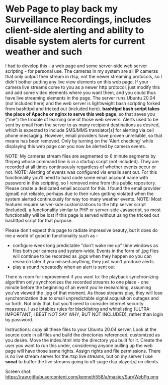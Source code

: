 # Web Page to play back my Surveillance Recordings, includes client-side alerting and ability to disable system alerts for current weather and such

I had to develop this - a web page and some server-side web server scripting - for personal use.  The cameras in my system are all IP cameras that only output their stream in rtsp, not the newer streaming protocols, so I didn't bother putting any live view elements on this web page.  If your camera live streams come to you as a newer http protocol, just modify this and add some video elements where you want them, and you could thus have live streaming elements in the page. The server runs Ubuntu 20.04 (not included here) and the web server is lightweight bash scripting forked from bashttpd and tricked out (included here). **bashttpd bash script takes the place of Apache or nginx to serve this web page**, so that saves you ("me") the trouble of learning one of those web servers.  Alerts used to be sent by email from the server to as many recipient destinations as desired, which is expected to include SMS/MMS translator[s] for alerting via cell phone messaging.  However, email providers have proven unreliable, so that means has been removed.  Only by turning on the 'Alert checking' while displaying this web page can you now be alerted by camera events.

NOTE: My cameras stream files are segmented to 6 minute segments by ffmpeg whose command line is in a startup script (not included).  They are recorded at all times continuously regardless of whether events occur or not.
NOTE: Alerting of events was configured via emails sent out.  For this functionality you'll need to hard code some email account name with password in this scripting, so I removed mine from this public repository.  Please create a dedicated email account for this.  I found the email provider (gmail) not reliable, perhaps due to their rules getting violated when the system alerted continuously for way too many weather events.
NOTE: Most features require server-side customizations to the http server script (included), a functionality similar to PHP or server-side Javascript, so most functionality will be lost if this page is served without using the tricked out bashttpd script for that purpose.

Please don't expect this page to radiate impressive beauty, but it does do me a world of good in functionality such as -
  - configure week long predictable "don't wake me up" time windows as files both per camera and system-wide.  Events in the form of .jpg files will continue to be recorded as .jpgs when they happen so you can research later if you missed anything, they just won't produce alerts.
  - play a sound repeatedly when an alert is sent out

There is room for improvement if you want to: the playback synchronizing algorithm only synchronizes the recorded streams to one place - one minute before the beginning of an event you're researching, assuming you've viewed the .jpg of that moment.  As those streams play, they will lose synchronization due to small unpredictable signal acquisition outages and so forth.  Not only that, but you'll need to consider internet security measures.  I use iptables rules for blacklisting and whitelisting (ULTRA-IMPORTANT, I BEST NOT SAY WHY, BUT NOT INCLUDED), rather than login by password.

Instructions: copy all these files to your Ubuntu 20.04 server.  Look at the source code in all files and build the directories referenced, customized as you desire.  Move the index.html into the directory you built for it.  Create the user you want to run this under, considering anyone pulling up the web page will have those same rights.  Assign rights and file permissions.  There is no live stream server for the rtsp live streams, but on my server I use **socat** to buffer the live streams going to off-page rtsp player[s] on clients.

Screen shot: https://raw.githubusercontent.com/kenneth558/a/master/SurvWebPg.png


